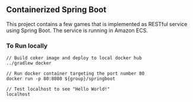 ## Containerized Spring Boot

This project contains a few games that is implemented as RESTful service using Spring Boot. The service is running in Amazon ECS.

### To Run locally

```
// Build coker image and deploy to local docker hub
../gradlew docker

// Run docker container targeting the port number 80
docker run -p 80:8080 ${group}/springboot

// Test localhost to see "Hello World!"
localhost
```